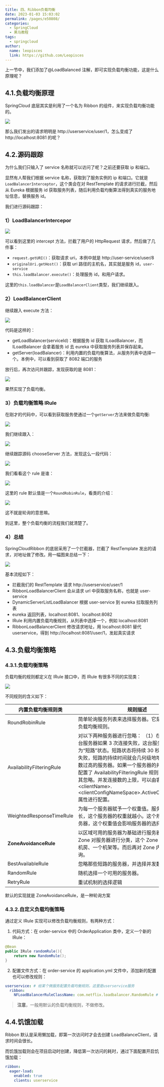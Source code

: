 ```yaml
---
title: 四、Ribbon负载均衡
date: 2023-01-03 15:03:02
permalink: /pages/e50808/
categories:
  - SpringCloud
  - 黑马教程
tags:
  - springcloud
author:
  name: leopisces
  link: https://github.com/Leopisces
---
```


上一节中，我们添加了@LoadBalanced 注解，即可实现负载均衡功能，这是什么原理呢？

## 4.1.负载均衡原理

SpringCloud 底层其实是利用了一个名为 Ribbon 的组件，来实现负载均衡功能的。

![](./img/38.png)

那么我们发出的请求明明是 http://userservice/user/1，怎么变成了 http://localhost:8081 的呢？

## 4.2.源码跟踪

为什么我们只输入了 service 名称就可以访问了呢？之前还要获取 ip 和端口。

显然有人帮我们根据 service 名称，获取到了服务实例的 ip 和端口。它就是`LoadBalancerInterceptor`，这个类会在对 RestTemplate 的请求进行拦截，然后从 Eureka 根据服务 id 获取服务列表，随后利用负载均衡算法得到真实的服务地址信息，替换服务 id。

我们进行源码跟踪：

### 1）LoadBalancerIntercepor

![](./img/39.png)

可以看到这里的 intercept 方法，拦截了用户的 HttpRequest 请求，然后做了几件事：

- `request.getURI()`：获取请求 uri，本例中就是 http://user-service/user/8
- `originalUri.getHost()`：获取 uri 路径的主机名，其实就是服务 id，`user-service`
- `this.loadBalancer.execute()`：处理服务 id，和用户请求。

这里的`this.loadBalancer`是`LoadBalancerClient`类型，我们继续跟入。

### 2）LoadBalancerClient

继续跟入 execute 方法：

![](./img/40.png)

代码是这样的：

- getLoadBalancer(serviceId)：根据服务 id 获取 ILoadBalancer，而 ILoadBalancer 会拿着服务 id 去 eureka 中获取服务列表并保存起来。
- getServer(loadBalancer)：利用内置的负载均衡算法，从服务列表中选择一个。本例中，可以看到获取了 8082 端口的服务

放行后，再次访问并跟踪，发现获取的是 8081：

![](./img/41.png)

果然实现了负载均衡。

### 3）负载均衡策略 IRule

在刚才的代码中，可以看到获取服务使通过一个`getServer`方法来做负载均衡:

![](./img/42.png)

我们继续跟入：

![](./img/43.png)

继续跟踪源码 chooseServer 方法，发现这么一段代码：

![](./img/44.png)

我们看看这个 rule 是谁：

![](./img/45.png)

这里的 rule 默认值是一个`RoundRobinRule`，看类的介绍：

![](./img/46.png)

这不就是轮询的意思嘛。

到这里，整个负载均衡的流程我们就清楚了。

### 4）总结

SpringCloudRibbon 的底层采用了一个拦截器，拦截了 RestTemplate 发出的请求，对地址做了修改。用一幅图来总结一下：

![](./img/47.png)

基本流程如下：

- 拦截我们的 RestTemplate 请求 http://userservice/user/1
- RibbonLoadBalancerClient 会从请求 url 中获取服务名称，也就是 user-service
- DynamicServerListLoadBalancer 根据 user-service 到 eureka 拉取服务列表
- eureka 返回列表，localhost:8081、localhost:8082
- IRule 利用内置负载均衡规则，从列表中选择一个，例如 localhost:8081
- RibbonLoadBalancerClient 修改请求地址，用 localhost:8081 替代 userservice，得到 http://localhost:8081/user/1，发起真实请求

## 4.3.负载均衡策略

### 4.3.1.负载均衡策略

负载均衡的规则都定义在 IRule 接口中，而 IRule 有很多不同的实现类：

![](./img/48.png)

不同规则的含义如下：

| **内置负载均衡规则类**    | **规则描述**                                                                                                                                                                                                                                                                                                                                                                                                           |
| ------------------------- | ---------------------------------------------------------------------------------------------------------------------------------------------------------------------------------------------------------------------------------------------------------------------------------------------------------------------------------------------------------------------------------------------------------------------- |
| RoundRobinRule            | 简单轮询服务列表来选择服务器。它是 Ribbon 默认的负载均衡规则。                                                                                                                                                                                                                                                                                                                                                         |
| AvailabilityFilteringRule | 对以下两种服务器进行忽略： （1）在默认情况下，这台服务器如果 3 次连接失败，这台服务器就会被设置为“短路”状态。短路状态将持续 30 秒，如果再次连接失败，短路的持续时间就会几何级地增加。 （2）并发数过高的服务器。如果一个服务器的并发连接数过高，配置了 AvailabilityFilteringRule 规则的客户端也会将其忽略。并发连接数的上限，可以由客户端的\<clientName>.\<clientConfigNameSpace>.ActiveConnectionsLimit 属性进行配置。 |
| WeightedResponseTimeRule  | 为每一个服务器赋予一个权重值。服务器响应时间越长，这个服务器的权重就越小。这个规则会随机选择服务器，这个权重值会影响服务器的选择。                                                                                                                                                                                                                                                                                     |
| **ZoneAvoidanceRule**     | 以区域可用的服务器为基础进行服务器的选择。使用 Zone 对服务器进行分类，这个 Zone 可以理解为一个机房、一个机架等。而后再对 Zone 内的多个服务做轮询。                                                                                                                                                                                                                                                                     |
| BestAvailableRule         | 忽略那些短路的服务器，并选择并发数较低的服务器。                                                                                                                                                                                                                                                                                                                                                                       |
| RandomRule                | 随机选择一个可用的服务器。                                                                                                                                                                                                                                                                                                                                                                                             |
| RetryRule                 | 重试机制的选择逻辑                                                                                                                                                                                                                                                                                                                                                                                                     |

默认的实现就是 ZoneAvoidanceRule，是一种轮询方案

### 4.3.2.自定义负载均衡策略

通过定义 IRule 实现可以修改负载均衡规则，有两种方式：

1. 代码方式：在 order-service 中的 OrderApplication 类中，定义一个新的 IRule：

```java
@Bean
public IRule randomRule(){
    return new RandomRule();
}
```

2. 配置文件方式：在 order-service 的 application.yml 文件中，添加新的配置也可以修改规则：

```yaml
userservice: # 给某个微服务配置负载均衡规则，这里是userservice服务
  ribbon:
    NFLoadBalancerRuleClassName: com.netflix.loadbalancer.RandomRule # 负载均衡规则
```

> **注意**，一般用默认的负载均衡规则，不做修改。

## 4.4.饥饿加载

Ribbon 默认是采用懒加载，即第一次访问时才会去创建 LoadBalanceClient，请求时间会很长。

而饥饿加载则会在项目启动时创建，降低第一次访问的耗时，通过下面配置开启饥饿加载：

```yaml
ribbon:
  eager-load:
    enabled: true
    clients: userservice
```
